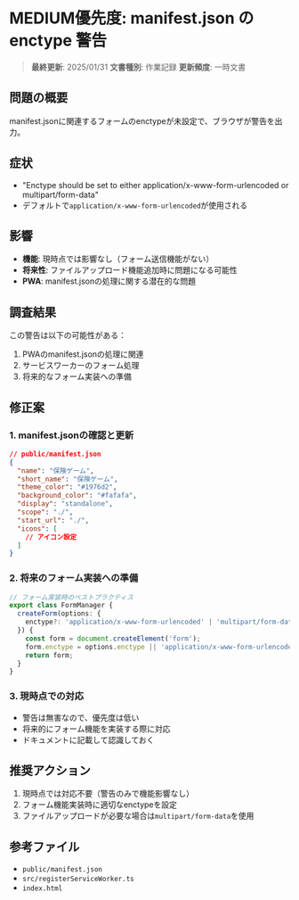 # MEDIUM優先度: manifest.json の enctype 警告

> **最終更新**: 2025/01/31
> **文書種別**: 作業記録
> **更新頻度**: 一時文書

## 問題の概要
manifest.jsonに関連するフォームのenctypeが未設定で、ブラウザが警告を出力。

## 症状
- "Enctype should be set to either application/x-www-form-urlencoded or multipart/form-data"
- デフォルトで`application/x-www-form-urlencoded`が使用される

## 影響
- **機能**: 現時点では影響なし（フォーム送信機能がない）
- **将来性**: ファイルアップロード機能追加時に問題になる可能性
- **PWA**: manifest.jsonの処理に関する潜在的な問題

## 調査結果
この警告は以下の可能性がある：
1. PWAのmanifest.jsonの処理に関連
2. サービスワーカーのフォーム処理
3. 将来的なフォーム実装への準備

## 修正案

### 1. manifest.jsonの確認と更新
```json
// public/manifest.json
{
  "name": "保険ゲーム",
  "short_name": "保険ゲーム",
  "theme_color": "#1976d2",
  "background_color": "#fafafa",
  "display": "standalone",
  "scope": "./",
  "start_url": "./",
  "icons": [
    // アイコン設定
  ]
}
```

### 2. 将来のフォーム実装への準備
```typescript
// フォーム実装時のベストプラクティス
export class FormManager {
  createForm(options: {
    enctype?: 'application/x-www-form-urlencoded' | 'multipart/form-data'
  }) {
    const form = document.createElement('form');
    form.enctype = options.enctype || 'application/x-www-form-urlencoded';
    return form;
  }
}
```

### 3. 現時点での対応
- 警告は無害なので、優先度は低い
- 将来的にフォーム機能を実装する際に対応
- ドキュメントに記載して認識しておく

## 推奨アクション
1. 現時点では対応不要（警告のみで機能影響なし）
2. フォーム機能実装時に適切なenctypeを設定
3. ファイルアップロードが必要な場合は`multipart/form-data`を使用

## 参考ファイル
- `public/manifest.json`
- `src/registerServiceWorker.ts`
- `index.html`